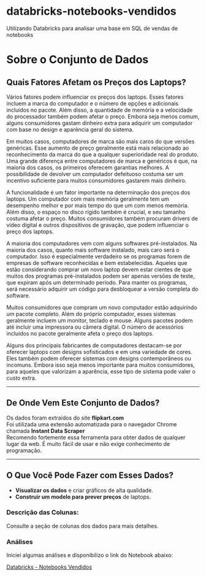 # databricks-notebooks-vendidos
Utilizando Databricks para analisar uma base em SQL de vendas de notebooks
# Sobre o Conjunto de Dados

## Quais Fatores Afetam os Preços dos Laptops?

Vários fatores podem influenciar os preços dos laptops. Esses fatores incluem a marca do computador e o número de opções e adicionais incluídos no pacote. Além disso, a quantidade de memória e a velocidade do processador também podem afetar o preço. Embora seja menos comum, alguns consumidores gastam dinheiro extra para adquirir um computador com base no design e aparência geral do sistema.

Em muitos casos, computadores de marca são mais caros do que versões genéricas. Esse aumento de preço geralmente está mais relacionado ao reconhecimento da marca do que a qualquer superioridade real do produto. Uma grande diferença entre computadores de marca e genéricos é que, na maioria dos casos, os primeiros oferecem garantias melhores. A possibilidade de devolver um computador defeituoso costuma ser um incentivo suficiente para muitos consumidores gastarem mais dinheiro.

A funcionalidade é um fator importante na determinação dos preços dos laptops. Um computador com mais memória geralmente tem um desempenho melhor e por mais tempo do que um com menos memória. Além disso, o espaço no disco rígido também é crucial, e seu tamanho costuma afetar o preço. Muitos consumidores também procuram drivers de vídeo digital e outros dispositivos de gravação, que podem influenciar o preço dos laptops.

A maioria dos computadores vem com alguns softwares pré-instalados. Na maioria dos casos, quanto mais software instalado, mais caro será o computador. Isso é especialmente verdadeiro se os programas forem de empresas de software reconhecidas e bem estabelecidas. Aqueles que estão considerando comprar um novo laptop devem estar cientes de que muitos dos programas pré-instalados podem ser apenas versões de teste, que expiram após um determinado período. Para manter os programas, será necessário adquirir um código para desbloquear a versão completa do software.

Muitos consumidores que compram um novo computador estão adquirindo um pacote completo. Além do próprio computador, esses sistemas geralmente incluem um monitor, teclado e mouse. Alguns pacotes podem até incluir uma impressora ou câmera digital. O número de acessórios incluídos no pacote geralmente afeta o preço dos laptops.

Alguns dos principais fabricantes de computadores destacam-se por oferecer laptops com designs sofisticados e em uma variedade de cores. Eles também podem oferecer sistemas com designs contemporâneos ou incomuns. Embora isso seja menos importante para muitos consumidores, para aqueles que valorizam a aparência, esse tipo de sistema pode valer o custo extra.

---

## De Onde Vem Este Conjunto de Dados?

Os dados foram extraídos do site **flipkart.com**  
Foi utilizada uma extensão automatizada para o navegador Chrome chamada **Instant Data Scraper**  
Recomendo fortemente essa ferramenta para obter dados de qualquer lugar da web. É muito fácil de usar e não exige conhecimento de programação.

---

## O Que Você Pode Fazer com Esses Dados?

- **Visualizar os dados** e criar gráficos de alta qualidade.  
- **Construir um modelo para prever preços** de laptops.  

### **Descrição das Colunas:**  
Consulte a seção de colunas dos dados para mais detalhes.

### **Análises**
Iniciei algumas análises e disponibilizo o link do Notebook abaixo:

[Databricks - Notebooks Vendidos](https://databricks-prod-cloudfront.cloud.databricks.com/public/4027ec902e239c93eaaa8714f173bcfc/2327621604893589/4240414870363583/4485174859606838/latest.html)

